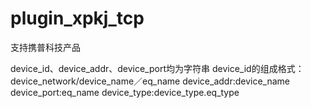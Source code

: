 plugin_xpkj_tcp
===============

支持携普科技产品

device_id、device_addr、device_port均为字符串
device_id的组成格式：device_network/device_name／eq_name
device_addr:device_name
device_port:eq_name
device_type:device_type.eq_type